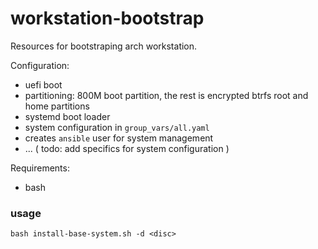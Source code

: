 # workstation-bootstrap

Resources for bootstraping arch workstation.

Configuration:
- uefi boot
- partitioning: 800M boot partition, the rest is encrypted btrfs root and home partitions
- systemd boot loader
- system configuration in `group_vars/all.yaml`
- creates `ansible` user for system management
- ... ( todo: add specifics for system configuration )

Requirements:
- bash


### usage

```
bash install-base-system.sh -d <disc>
```
